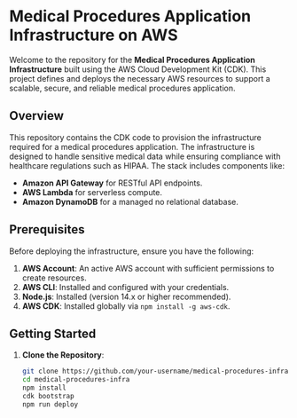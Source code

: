 # Medical Procedures Application Infrastructure on AWS

Welcome to the repository for the **Medical Procedures Application Infrastructure** built using the AWS Cloud Development Kit (CDK). This project defines and deploys the necessary AWS resources to support a scalable, secure, and reliable medical procedures application.

## Overview

This repository contains the CDK code to provision the infrastructure required for a medical procedures application. The infrastructure is designed to handle sensitive medical data while ensuring compliance with healthcare regulations such as HIPAA. The stack includes components like:

- **Amazon API Gateway** for RESTful API endpoints.
- **AWS Lambda** for serverless compute.
- **Amazon DynamoDB** for a managed no relational database.

## Prerequisites

Before deploying the infrastructure, ensure you have the following:

1. **AWS Account**: An active AWS account with sufficient permissions to create resources.
2. **AWS CLI**: Installed and configured with your credentials.
3. **Node.js**: Installed (version 14.x or higher recommended).
4. **AWS CDK**: Installed globally via `npm install -g aws-cdk`.

## Getting Started

1. **Clone the Repository**:
   ```bash
   git clone https://github.com/your-username/medical-procedures-infra.git
   cd medical-procedures-infra
   npm install
   cdk bootstrap
   npm run deploy
   ```
